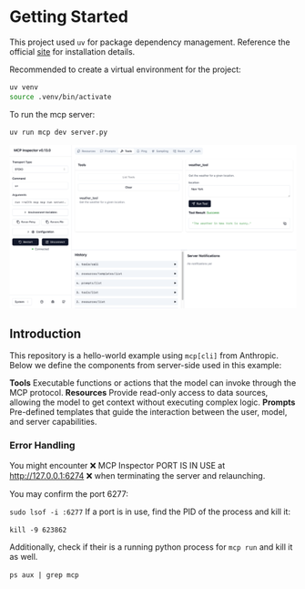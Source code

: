 # Getting Started
This project used `uv` for package dependency management. Reference the official [site](https://docs.astral.sh/uv/) for installation details.

Recommended to create a virtual environment for the project:
```bash
uv venv
source .venv/bin/activate
```

To run the mcp server:
```bash
uv run mcp dev server.py
```
![alt text](mcp_server.png)
## Introduction
This repository is a hello-world example using `mcp[cli]` from Anthropic. Below we define the components from server-side used in this example:

**Tools**
Executable functions or actions that the model can invoke through the MCP protocol.
**Resources**
Provide read-only access to data sources, allowing the model to get context without executing complex logic.
**Prompts**
Pre-defined templates that guide the interaction between the user, model, and server capabilities.

### Error Handling
You might encounter ❌  MCP Inspector PORT IS IN USE at http://127.0.0.1:6274 ❌ when terminating the server and relaunching.

You may confirm the port 6277:

`sudo lsof -i :6277`
If a port is in use, find the PID of the process and kill it:

`kill -9 623862`

Additionally, check if their is a running python process for `mcp run` and kill it as well.

`ps aux | grep mcp`